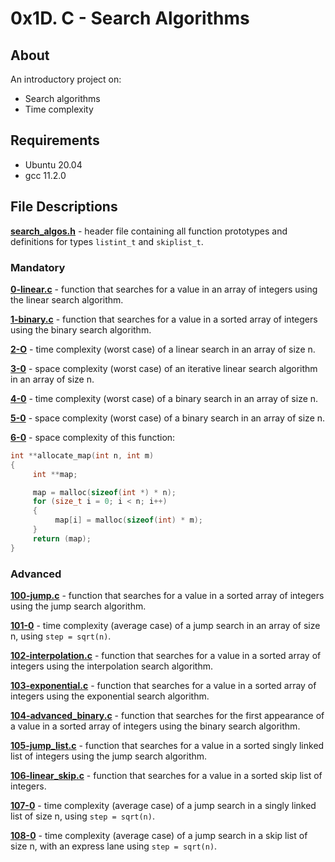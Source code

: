 # 0x1D. C - Search Algorithms
## About
An introductory project on:
- Search algorithms
- Time complexity
## Requirements
- Ubuntu 20.04
- gcc  11.2.0
## File Descriptions
**[search_algos.h](search_algos.h)** - header file containing all function prototypes and definitions for types `listint_t` and `skiplist_t`.

### Mandatory
**[0-linear.c](0-linear.c)** - function that searches for a value in an array of integers using the linear search algorithm.

**[1-binary.c](1-binary.c)** - function that searches for a value in a sorted array of integers using the binary search algorithm.

**[2-O](2-O)** - time complexity (worst case) of a linear search in an array of size n.

**[3-0](3-0)** - space complexity (worst case) of an iterative linear search algorithm in an array of size n.

**[4-0](4-0)** - time complexity (worst case) of a binary search in an array of size n.

**[5-0](5-0)** - space complexity (worst case) of a binary search in an array of size n.

**[6-0](6-0)** - space complexity of this function:
```C
int **allocate_map(int n, int m)
{
     int **map;

     map = malloc(sizeof(int *) * n);
     for (size_t i = 0; i < n; i++)
     {
          map[i] = malloc(sizeof(int) * m);
     }
     return (map);
}
```

### Advanced
**[100-jump.c](100-jump.c)** - function that searches for a value in a sorted array of integers using the jump search algorithm.

**[101-0](101-0)** - time complexity (average case) of a jump search in an array of size n, using `step = sqrt(n)`.

**[102-interpolation.c](102-interpolation.c)** - function that searches for a value in a sorted array of integers using the interpolation search algorithm.

**[103-exponential.c](103-exponential.c)** - function that searches for a value in a sorted array of integers using the exponential search algorithm.

**[104-advanced_binary.c](104-advanced_binary.c)** - function that searches for the first appearance of a value in a sorted array of integers using the binary search algorithm.

**[105-jump_list.c](105-jump_list.c)** - function that searches for a value in a sorted singly linked list of integers using the jump search algorithm.

**[106-linear_skip.c](106-linear_skip.c)** - function that searches for a value in a sorted skip list of integers.

**[107-0](107-0)** - time complexity (average case) of a jump search in a singly linked list of size n, using `step = sqrt(n)`.

**[108-0](108-0)** - time complexity (average case) of a jump search in a skip list of size n, with an express lane using `step = sqrt(n)`.
